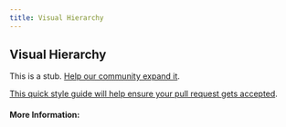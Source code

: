 ```yaml
---
title: Visual Hierarchy
---
```


## Visual Hierarchy

This is a stub. [Help our community expand it](https://github.com/freecodecamp/guides/tree/master/src/pages/articles/design/visual-design/visual-hierarchy/index.md).

[This quick style guide will help ensure your pull request gets accepted](https://github.com/freeCodeCamp/guides/blob/master/README.md).

<!-- The article goes here, in GitHub-flavored Markdown. Feel free to add YouTube videos, images, and CodePen/JSBin embeds  -->

#### More Information:
<!-- Please add any articles you think might be helpful to read before writing the article -->


